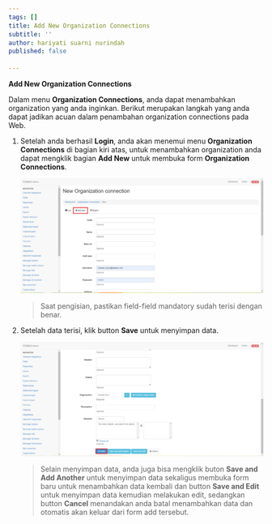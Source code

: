 ```yaml
---
tags: []
title: Add New Organization Connections
subtitle: ''
author: hariyati suarni nurindah
published: false

---
```

**Add New Organization Connections**

Dalam menu **Organization Connections**, anda dapat menambahkan organization yang anda inginkan. Berikut merupakan langkah yang anda dapat jadikan acuan dalam penambahan organization connections pada Web.

1. Setelah anda berhasil **Login**, anda akan menemui menu **Organization Connections** di bagian kiri atas, untuk menambahkan organization anda dapat mengklik bagian **Add New** untuk membuka form **Organization Connections**.

   ![](/uploads/organizationsconnections2.PNG)

   > Saat pengisian, pastikan field-field mandatory sudah terisi dengan benar.
2. Setelah data terisi, klik button **Save** untuk menyimpan data.

   ![](/uploads/organizationsconnections3.PNG)

   > Selain menyimpan data, anda juga bisa mengklik buton **Save and Add Another** untuk menyimpan data sekaligus membuka form baru untuk menambahkan data kembali dan button **Save and Edit** untuk menyimpan data kemudian melakukan edit, sedangkan button **Cancel** menandakan anda batal menambahkan data dan otomatis akan keluar dari form add tersebut.